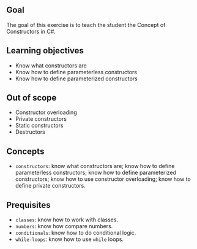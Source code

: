 ## Goal

The goal of this exercise is to teach the student the Concept of Constructors in C#.

## Learning objectives

- Know what constructors are
- Know how to define parameterless constructors
- Know how to define parameterized constructors

## Out of scope

- Constructor overloading
- Private constructors
- Static constructors
- Destructors

## Concepts

- `constructors`: know what constructors are; know how to define parameterless constructors; know how to define parameterized constructors; know how to use constructor overloading; know how to define private constructors.

## Prequisites

- `classes`: know how to work with classes.
- `numbers`: know how compare numbers.
- `conditionals`: know how to do conditional logic.
- `while-loops`: know how to use `while` loops.
